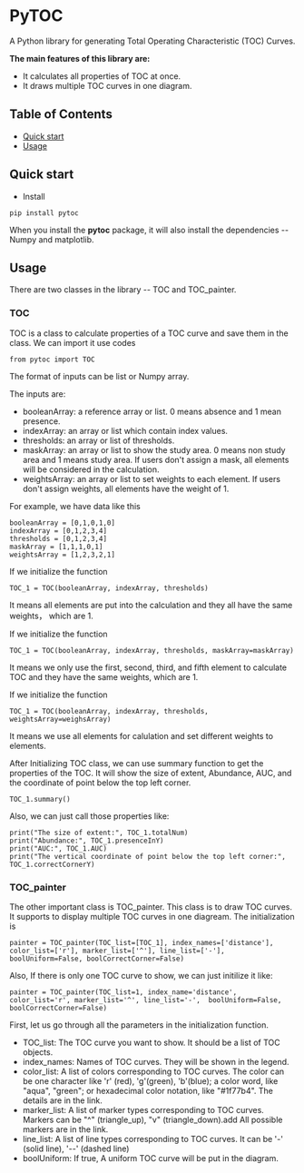 # PyTOC
A Python library for generating Total Operating Characteristic (TOC) Curves.

**The main features of this library are:**

- It calculates all properties of TOC at once.
- It draws multiple TOC curves in one diagram.
## Table of Contents
- [Quick start](#quick-start)
- [Usage](#usage)


## Quick start
- Install
```angular2html
pip install pytoc
```
When you install the **pytoc** package, it will also install the dependencies -- Numpy and matplotlib.
## Usage
There are two classes in the library -- TOC and TOC_painter.
### TOC
TOC is a class to calculate properties of a TOC curve and save them in the class. We can import it use codes
```angular2html
from pytoc import TOC
```
The format of inputs can be list or Numpy array.

The inputs are:
- booleanArray: a reference array or list. 0 means absence and 1 mean presence.
- indexArray: an array or list which contain index values.
- thresholds: an array or list of thresholds.
- maskArray: an array or list to show the study area. 0 means non study area and 1 means study area. If users don't assign a mask, all elements will be considered in the calculation.
- weightsArray: an array or list to set weights to each element. If users don't assign weights, all elements have the weight of 1.

For example, we have data like this
```
booleanArray = [0,1,0,1,0]
indexArray = [0,1,2,3,4]
thresholds = [0,1,2,3,4]
maskArray = [1,1,1,0,1]
weightsArray = [1,2,3,2,1]
```
If we initialize the function
```angular2html
TOC_1 = TOC(booleanArray, indexArray, thresholds)
```
It means all elements are put into the calculation and they all have the same weights， which are 1.

If we initialize the function
```angular2html
TOC_1 = TOC(booleanArray, indexArray, thresholds, maskArray=maskArray)
```
It means we only use the first, second, third, and fifth element to calculate TOC and they have the same weights, which are 1.

If we initialize the function
```angular2html
TOC_1 = TOC(booleanArray, indexArray, thresholds, weightsArray=weighsArray)
```
It means we use all elements for calulation and set different weights to elements.

After Initializing TOC class, we can use summary function to get the properties of the TOC. It will show the size of extent, Abundance, AUC, and the coordinate of point below the top left corner.
```angular2html
TOC_1.summary()
```
Also, we can just call those properties like:
```angular2html
print("The size of extent:", TOC_1.totalNum)
print("Abundance:", TOC_1.presenceInY)
print("AUC:", TOC_1.AUC)
print("The vertical coordinate of point below the top left corner:", TOC_1.correctCornerY)
```
### TOC_painter
The other important class is TOC_painter. This class is to draw TOC curves. It supports to display multiple TOC curves  in one diagream. The initialization is
```angular2html
painter = TOC_painter(TOC_list=[TOC_1], index_names=['distance'], color_list=['r'], marker_list=['^'], line_list=['-'], boolUniform=False, boolCorrectCorner=False)
```
Also, If there is only one TOC curve to show, we can just initilize it like:
```angular2html
painter = TOC_painter(TOC_list=1, index_name='distance', color_list='r', marker_list='^', line_list='-',  boolUniform=False, boolCorrectCorner=False)
```
First, let us go through all the parameters in the initialization function.
- TOC_list: The TOC curve you want to show. It should be a list of TOC objects.
- index_names: Names of TOC curves. They will be shown in the legend.
- color_list: A list of colors corresponding to TOC curves. The color can be one character like 'r' (red), 'g'(green), 'b'(blue); a color word, like "aqua", "green"; or hexadecimal color notation, like "#1f77b4". The details are in the link.
- marker_list: A list of marker types corresponding to TOC curves. Markers can be "^" (triangle_up), "v" (triangle_down).add All possible markers are in the link. 
- line_list: A list of line types corresponding to TOC curves. It can be '-' (solid line), '--' (dashed line)
- boolUniform: If true, A uniform TOC curve will be put in the diagram.
